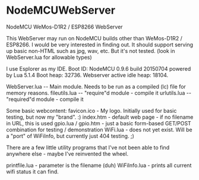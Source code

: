 # NodeMCUWebServer
NodeMCU WeMos-D1R2 / ESP8266 WebServer

This WebServer may run on NodeMCU builds other than WeMos-D1R2 / ESP8266.
I would be very interested in finding out.
It should support serving up basic non-HTML such as jpg, wav, etc. But it's not tested.
(look in WebServer.lua for allowable types)

I use Esplorer as my IDE. Boot ID:
NodeMCU 0.9.6 build 20150704  powered by Lua 5.1.4
Boot heap: 32736. Webserver active idle heap: 18104.

WebServer.lua -- Main module. Needs to be run as a compiled (lc) file for memory reasons.
fileutils.lua -- "require"d module - compile it
urlutils.lua -- "required"d module - compile it

Some basic webcontent:
favicon.ico - My logo. Initially used for basic testing, but now my "brand". :)
index.htm - default web page - if no filename in URL, this is used
gpio.lua / gpio.htm - just a basic form-based GET/POST combination for testing / demonstration
WiFi.lua - does not yet exist. Will be a "port" of WiFiInfo, but currently just 404 testing. ;)

There are a few little utility programs that I've not been
able to find anywhere else - maybe I've reinvented the wheel.

printfile.lua - parameter is the filename (duh)
WiFiInfo.lua - prints all current wifi status it can find.
